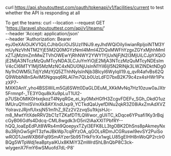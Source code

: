 curl https://api.shoutouttest.com/oauth/tokenapi/v1/facilities/current to test whether the API is responding at all

To get the teams:
curl --location --request GET 'https://laravel.shoutouttest.com/api/v1/teams/' \
--header 'Accept: application/json' \
--header 'Authorization: Bearer eyJ0eXAiOiJKV1QiLCJhbGciOiJSUzI1NiJ9.eyJhdWQiOiIyIiwianRpIjoiNTM3YmUyNzVhNTM2YjE5M2Q0MGYzNmI4MmI4ZDQxMWFhYzgxZGYxMjhhMmIxZTJjMzlmZmMwZTVhOWEwYjRhNWY2YWY1YjUxNjFjN2I3MjUiLCJpYXQiOjE2MjA3NTczMzQuMTcyNDA3LCJuYmYiOjE2MjA3NTczMzQuMTcyNDEsImV4cCI6MTY1MjI5MzMzNC4xNDU0NjUsInN1YiI6IjI5N2RlNjk3LWZlNDktNDg0Ny1hOWM5LTdjYzMzYjQ5ZThhNyIsInNjb3BlcyI6WyIqIl19.q_qvR4afvBs62QQ9WbbN8nSAvlM5Ngqsq6RLAl7m7QLb0UzLdFD7bxB2K79c4zx4sHWr1IPxzXP7-MXK0AnY_yho4BSSWiLm5Gj6SWtt0DaGLDEuM_XKkMvNq7Hz10zuw0aJXtr5Frmnpf-_TE3Y0qu8kXu9pLuT1UI2-p7USbOMlK0HxejkozT4NyqRGe_ei_ky0MxHGfH3ZcgvFDEFv_SGh_OkdO1uzIMUruQYmISVmXk8AYXndUxp9_YCTkdQaUyefDINu2qkR3Z08iAxZmAdXVZYolravzJRjnfUlxsjN51m1hZ_9Zz2V2zvqSu1tkjsHJc-m8_MwtYitXdeRRV2bC1zTZKafDTfLQWwor_gUliTC_kDqce6YPsafi1Ky3rBqjcGyB06Gdfs4Ddcq-CML8wgdk3rD5nl2lAaXXITPbfRY--hQQ_IoaEpEdPJt8WRs4m9QoepyxTZyI3EFK8LL3tgOBK2DhSns8pAkmeyNx8u3RjhGw5gHT3zfwJBkWp7cqRYzOA_qGOLsRDmJCGRuswl9evSY2PuiSowROD1JxeWXB6iFqI9SmAYzerSb95THkFtrXx1wgLU85gEIHH8nWoQP2rcIr0BQg5WTpWdj1eaBptyalKUx8KMiY3ZmWrdShLBnQbP8C3ck-wlygenX7FmY6wSMuofd7dL-P8'
